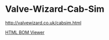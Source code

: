 # Valve-Wizard-Cab-Sim
http://valvewizard.co.uk/cabsim.html

[HTML BOM Viewer](https://htmlpreview.github.io?https://https://github.com/therealdjryan/Valve-Wizard-Cab-Sim/fab/htmlbom/ibom.html)
